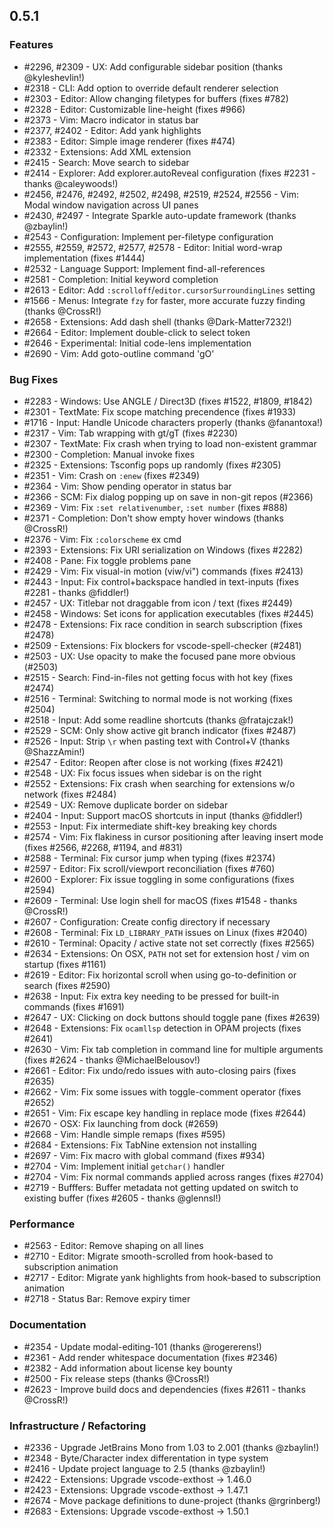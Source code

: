 ## 0.5.1

### Features

- #2296, #2309 - UX: Add configurable sidebar position (thanks @kyleshevlin!)
- #2318 - CLI: Add option to override default renderer selection
- #2303 - Editor: Allow changing filetypes for buffers (fixes #782)
- #2328 - Editor: Customizable line-height (fixes #966)
- #2373 - Vim: Macro indicator in status bar
- #2377, #2402 - Editor: Add yank highlights
- #2383 - Editor: Simple image renderer (fixes #474)
- #2332 - Extensions: Add XML extension
- #2415 - Search: Move search to sidebar
- #2414 - Explorer: Add explorer.autoReveal configuration (fixes #2231 - thanks @caleywoods!)
- #2456, #2476, #2492, #2502, #2498, #2519, #2524, #2556 - Vim: Modal window navigation across UI panes
- #2430, #2497 - Integrate Sparkle auto-update framework (thanks @zbaylin!)
- #2543 - Configuration: Implement per-filetype configuration
- #2555, #2559, #2572, #2577, #2578 - Editor: Initial word-wrap implementation (fixes #1444)
- #2532 - Language Support: Implement find-all-references
- #2581 - Completion: Initial keyword completion
- #2613 - Editor: Add `:scrolloff`/`editor.cursorSurroundingLines` setting
- #1566 - Menus: Integrate `fzy` for faster, more accurate fuzzy finding (thanks @CrossR!)
- #2658 - Extensions: Add dash shell (thanks @Dark-Matter7232!)
- #2664 - Editor: Implement double-click to select token
- #2646 - Experimental: Initial code-lens implementation
- #2690 - Vim: Add goto-outline command 'gO'

### Bug Fixes

- #2283 - Windows: Use ANGLE / Direct3D (fixes #1522, #1809, #1842)
- #2301 - TextMate: Fix scope matching precendence (fixes #1933)
- #1716 - Input: Handle Unicode characters properly (thanks @fanantoxa!)
- #2317 - Vim: Tab wrapping with gt/gT (fixes #2230)
- #2307 - TextMate: Fix crash when trying to load non-existent grammar
- #2300 - Completion: Manual invoke fixes
- #2325 - Extensions: Tsconfig pops up randomly (fixes #2305)
- #2351 - Vim: Crash on `:enew` (fixes #2349)
- #2364 - Vim: Show pending operator in status bar
- #2366 - SCM: Fix dialog popping up on save in non-git repos (#2366)
- #2369 - Vim: Fix `:set relativenumber`, `:set number` (fixes #888)
- #2371 - Completion: Don't show empty hover windows (thanks @CrossR!)
- #2376 - Vim: Fix `:colorscheme` ex cmd
- #2393 - Extensions: Fix URI serialization on Windows (fixes #2282)
- #2408 - Pane: Fix toggle problems pane
- #2429 - Vim: Fix visual-in motion (viw/vi") commands (fixes #2413)
- #2443 - Input: Fix control+backspace handled in text-inputs (fixes #2281 - thanks @fiddler!)
- #2457 - UX: Titlebar not draggable from icon / text (fixes #2449)
- #2458 - Windows: Set icons for application executables (fixes #2445)
- #2478 - Extensions: Fix race condition in search subscription (fixes #2478)
- #2509 - Extensions: Fix blockers for vscode-spell-checker (#2481)
- #2503 - UX: Use opacity to make the focused pane more obvious (#2503)
- #2515 - Search: Find-in-files not getting focus with hot key (fixes #2474)
- #2516 - Terminal: Switching to normal mode is not working (fixes #2504)
- #2518 - Input: Add some readline shortcuts (thanks @fratajczak!)
- #2529 - SCM: Only show active git branch indicator (fixes #2487)
- #2526 - Input: Strip `\r` when pasting text with Control+V (thanks @ShazzAmin!)
- #2547 - Editor: Reopen after close is not working (fixes #2421)
- #2548 - UX: Fix focus issues when sidebar is on the right
- #2552 - Extensions: Fix crash when searching for extensions w/o network (fixes #2484)
- #2549 - UX: Remove duplicate border on sidebar
- #2404 - Input: Support macOS shortcuts in input (thanks @fiddler!)
- #2553 - Input: Fix intermediate shift-key breaking key chords
- #2574 - Vim: Fix flakiness in cursor positioning after leaving insert mode (fixes #2566, #2268, #1194, and #831)
- #2588 - Terminal: Fix cursor jump when typing (fixes #2374)
- #2597 - Editor: Fix scroll/viewport reconciliation (fixes #760)
- #2600 - Explorer: Fix issue toggling in some configurations (fixes #2594)
- #2609 - Terminal: Use login shell for macOS (fixes #1548 - thanks @CrossR!)
- #2607 - Configuration: Create config directory if necessary
- #2608 - Terminal: Fix `LD_LIBRARY_PATH` issues on Linux (fixes #2040)
- #2610 - Terminal: Opacity / active state not set correctly (fixes #2565)
- #2634 - Extensions: On OSX, `PATH` not set for extension host / vim on startup (fixes #1161)
- #2619 - Editor: Fix horizontal scroll when using go-to-definition or search (fixes #2590)
- #2638 - Input: Fix extra key needing to be pressed for built-in commands (fixes #1691)
- #2647 - UX: Clicking on dock buttons should toggle pane (fixes #2639)
- #2648 - Extensions: Fix `ocamllsp` detection in OPAM projects (fixes #2641)
- #2630 - Vim: Fix tab completion in command line for multiple arguments (fixes #2624 - thanks @MichaelBelousov!)
- #2661 - Editor: Fix undo/redo issues with auto-closing pairs (fixes #2635)
- #2662 - Vim: Fix some issues with toggle-comment operator (fixes #2652)
- #2651 - Vim: Fix escape key handling in replace mode (fixes #2644)
- #2670 - OSX: Fix launching from dock (#2659)
- #2668 - Vim: Handle simple remaps (fixes #595)
- #2684 - Extensions: Fix TabNine extension not installing
- #2697 - Vim: Fix macro with global command (fixes #934)
- #2704 - Vim: Implement initial `getchar()` handler 
- #2704 - Vim: Fix normal commands applied across ranges (fixes #2704)
- #2719 - Bufffers: Buffer metadata not getting updated on switch to existing buffer (fixes #2605 - thanks @glennsl!)

### Performance

- #2563 - Editor: Remove shaping on all lines
- #2710 - Editor: Migrate smooth-scrolled from hook-based to subscription animation
- #2717 - Editor: Migrate yank highlights from hook-based to subscription animation
- #2718 - Status Bar: Remove expiry timer

### Documentation

- #2354 - Update modal-editing-101 (thanks @rogererens!)
- #2361 - Add render whitespace documentation (fixes #2346)
- #2382 - Add information about license key bounty
- #2500 - Fix release steps (thanks @CrossR!)
- #2623 - Improve build docs and dependencies (fixes #2611 - thanks @CrossR!)

### Infrastructure / Refactoring

- #2336 - Upgrade JetBrains Mono from 1.03 to 2.001 (thanks @zbaylin!)
- #2348 - Byte/Character index differentation in type system
- #2416 - Update project language to 2.5 (thanks @zbaylin!)
- #2422 - Extensions: Upgrade vscode-exthost -> 1.46.0
- #2423 - Extensions: Upgrade vscode-exthost -> 1.47.1
- #2674 - Move package definitions to dune-project (thanks @rgrinberg!)
- #2683 - Extensions: Upgrade vscode-exthost -> 1.50.1
